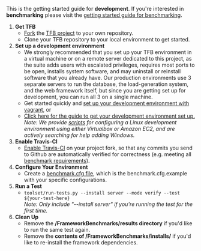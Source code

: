 This is the getting started guide for __development__. If you're interested in __benchmarking__ please visit the [getting started guide for benchmarking](../Benchmarking/Getting-Started-Benchmarking).

1. __Get TFB__
    * [Fork](https://help.github.com/articles/fork-a-repo/) the [TFB project](https://github.com/TechEmpower/FrameworkBenchmarks/) to your own repository.
    * Clone your TFB repository to your local environment to get started.
2. __Set up a development environment__  
    * We strongly recommended that you set up your TFB environment in a virtual machine or on a remote server dedicated to this project, as the suite adds users with escalated privileges, requires most ports to be open, installs system software, and may uninstall or reinstall software that you already have. Our production environments use 3 separate servers to run the database, the load-generation system, and the web framework itself, but since you are getting set up for development, you can run all 3 on a single machine. 
    * Get started quickly and [set up your development environment with vagrant](Installation-Guide#vagrant-development-environment), or
    * [Click here for the guide to get your development environment set up.](Installation-Guide) *Note: We provide [scripts](../Codebase/Summary-of-Script-Directories) for configuring a Linux development environment using either Virtualbox or Amazon EC2, and are actively searching for help adding Windows.*
3. __Enable Travis-CI__
    * [Enable Travis-CI](Testing-and-Debugging#travis-ci) on your project fork, so that any commits you send to Github are automatically verified for correctness (e.g. meeting all [benchmark requirements](../Project-Information/Framework-Tests#requirements)).
4. __Configure Your Environment__
    * Create a [benchmark.cfg file](../Codebase/Configuration-File), which is the benchmark.cfg.example with your specific configurations.
5. __Run a Test__
    * `toolset/run-tests.py --install server --mode verify --test ${your-test-here}`  
    *Note: Only include "--install server" if you're running the test for the first time.*
6. __Clean Up__
    * Remove the __/FrameworkBenchmarks/results directory__ if you'd like to run the same test again.
    * Remove the __contents of /FrameworkBenchmarks/installs/__ if you'd like to re-install the framework dependencies. 
  